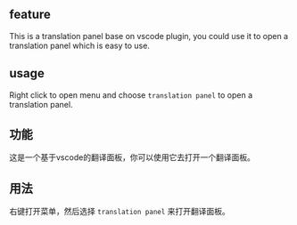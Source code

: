 ## feature

This is a translation panel base on vscode plugin, you could use it to open a translation panel which is easy to use.

## usage

Right click to open menu and choose `translation panel` to open a translation panel.

## 功能

这是一个基于vscode的翻译面板，你可以使用它去打开一个翻译面板。

## 用法

右键打开菜单，然后选择 `translation panel` 来打开翻译面板。
